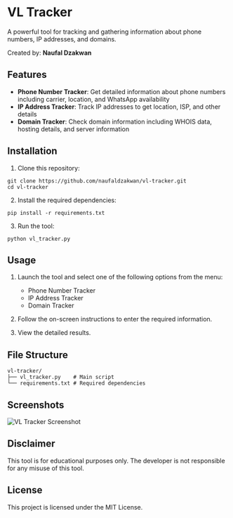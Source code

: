 # VL Tracker

A powerful tool for tracking and gathering information about phone numbers, IP addresses, and domains.

Created by: **Naufal Dzakwan**

## Features

- **Phone Number Tracker**: Get detailed information about phone numbers including carrier, location, and WhatsApp availability
- **IP Address Tracker**: Track IP addresses to get location, ISP, and other details
- **Domain Tracker**: Check domain information including WHOIS data, hosting details, and server information

## Installation

1. Clone this repository:
```
git clone https://github.com/naufaldzakwan/vl-tracker.git
cd vl-tracker
```

2. Install the required dependencies:
```
pip install -r requirements.txt
```

3. Run the tool:
```
python vl_tracker.py
```

## Usage

1. Launch the tool and select one of the following options from the menu:
   - Phone Number Tracker
   - IP Address Tracker
   - Domain Tracker

2. Follow the on-screen instructions to enter the required information.

3. View the detailed results.

## File Structure

```
vl-tracker/
├── vl_tracker.py    # Main script
└── requirements.txt # Required dependencies
```

## Screenshots

![VL Tracker Screenshot](https://example.com/screenshot.png)

## Disclaimer

This tool is for educational purposes only. The developer is not responsible for any misuse of this tool.

## License

This project is licensed under the MIT License.
